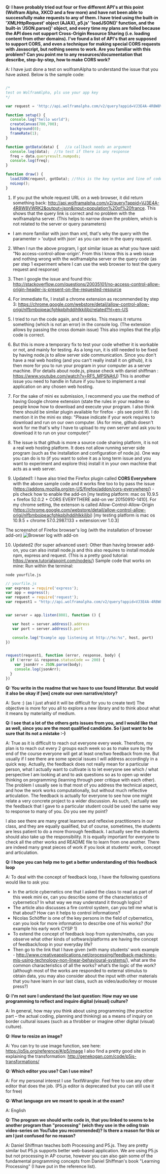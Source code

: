 **Q: I have probably tried out four or five different API's at this point (Wolfram Alpha, XKCD and a few more) and have not been able
to successfully make requests to any of them. I have tried using the built-in 'XMLHttpRequest' object (AJAX), p5.js' 'loadJSON()'
function, and the built-in 'JSON.parse()' object, and every time my plans are foiled because the API does not support Cross-Origin Resource Sharing (i.e. loading content from other domains). I've found a list of API's that are supposed to support CORS, and even
a technique for making special CORS requests with Javascript, but nothing seems to work. Are you familiar with this problem? Can
you point me to any resources/documentation that describe, step-by-step, how to make CORS work?**

A: I have just done a test on wolframAlpha to understand the issue that you have asked. Below is the sample code:

```javascript

/*
test on WolframAlpha, pls use your app key
*/

var request = 'http://api.wolframalpha.com/v2/query?appid=VJ3E4A-4R8W8VWRK2&output=json&input=population%20of%20france';

function setup() {
  console.log("hello world");
  createCanvas(700,700);
  background(0);
  frameRate(1);
}

function gotData(data) {   //a callback needs an argument
  console.log(data);  //to test if there is any response
  freq = data.queryresult.numpods;
  console.log(freq);
}

function draw() {
  loadJSON(request, gotData); //this is the key syntax and line of code to make a query request and get a query response
  noLoop();
}

```

1) If you put the whole request URL on a web browser, it did return something back: http://api.wolframalpha.com/v2/query?appid=VJ3E4A-4R8W8VWRK2&output=json&input=population%20of%20france. This shows that the query link is correct and no problem with the wolframalpha server. (This helps to narrow down the problem, which is not related to the server or query parameters)

* I am more familiar with json than xml, that's why the query with the paramenter > 'output with json' as you can see in the query request. 

2) When I run the above program, I got similar issue as what you have said: "No access-control-allow-origin'. From this I know this is a web issue and nothing wrong with the wolframalpha server or the query code (as per step 1 experiment where I can use the web browser to test the query request and response)

3) Then I google the issue and found this: http://stackoverflow.com/questions/20035101/no-access-control-allow-origin-header-is-present-on-the-requested-resource

4) For immediate fix, I install a chrome extension as recommended by step 3: https://chrome.google.com/webstore/detail/allow-control-allow-origi/nlfbmbojpeacfghkpbjhddihlkkiljbi/related?hl=en-US

5) I tried to run the code again, and it works. This means it returns something (which is not an error) in the console log. (The extension allows by passing the cross domain issue) This also implies that the p5js code is correct.

6) But this is more a temporary fix to test your code whether it is workable or not, and mainly for testing. As a long run, it is still needed to be fixed by having node.js to allow server side communication. Since you don't have a real web hosting (and you can't really install it on github), it is then more for you to run your program in your computer as a server machine. (For details about node.js, please check with daniel shiffman : https://www.youtube.com/watch?v=RF5_MPSNAtU) This is another issue you need to handle in future if you have to implement a real application on any chosen web hosting. 

7) For the sake of mini ex submission, I recommend you use the method of having Google chrome extension (state the rules in your readme so people know how to download and execute your program. I also think there should be similar plugin available for firefox - pls see point 9). I do mention it in the mini ex step: "Please indicate if your work requires to download and run on our own computer. (As for mine, github doesn't work for me that's why I have to upload to my own server and ask you to download it to run on your computer)"

8) The issue is that github is more a source code sharing platform, it is not a real web hosting platform. It does not allow running server side program (such as the installation and configuration of node.js). One way you can do is to (if you want to solve it as a long term issue and you want to experiment and explore this) install it in your own machine that acts as a web server. 

9) Updated1: I have also tried the Firefox plugin called **CORS Everywhere** with the above sample code and it works fine too to by pass the issue (https://addons.mozilla.org/en-US/firefox/addon/cors-everywhere/) - pls check how to enable the add-on [my testing platform: mac os 10.9.5 + firefox 52.0.2 + CORS EVERYTHERE add-on ver 20150910-1410]. For my chrome setting, the extenson is called Allow-Control-Allow-Origin (https://chrome.google.com/webstore/detail/allow-control-allow-origi/nlfbmbojpeacfghkpbjhddihlkkiljbi) [my testing platform is mac os 10.9.5 + chrome 57.0.2987.133 + extension:ver 1.0.3] 

The screenshot of Firefox browser's log (with the installation of browser add-on) 
![Browser log with add-on](https://github.com/AUAP/AP2017/blob/master/cross_domain_issue_API.png)

10) Updated2 (for super advanced user): Other than having browser add-on, you can also install node.js and this also requires to install module npm, express and request. (This is a pretty good tutorial: https://www.tutorialspoint.com/nodejs/) Sample code that works on mine:
Run within the terminal:
```
node yourfile.js
```
```javascript
// yourfile.js
var express = require('express');
var app = express();
var request = require('request');
var request1 = "http://api.wolframalpha.com/v2/query?appid=VJ3E4A-4R8W8VWRK2&output=json&input=population%20of%20france";


var server = app.listen(8081, function () {

   var host = server.address().address
   var port = server.address().port

   console.log("Example app listening at http://%s:%s", host, port)
})


request(request1, function (error, response, body) {
  if (!error && response.statusCode == 200) {
    var jsonArr = JSON.parse(body);
    console.log(jsonArr);
  }
})
```

**Q: You write in the readme that we have to use found litteratur. But would it also be okay if [we] create our own narrative/story?**

A: Sure :)  (as I just afraid it will be difficult for you to create text) The objective is more for you all to explore a new library and to think about what it means by materiality of medium. 

**Q: I see that a lot of the others gets issues from you, and I would like that as well, since you are the most qualified candidate. So I just want to be sure that its not a mistake :-)**

A: True as it is difficult to reach out everyone every week. Therefore, my plan is to reach out every 2 groups each week so as to make sure by the end of the course everyone will get at least one/two feedback from me. But usually if I see there are some special issues I will address accordingly in a quick way. Actually, the feedback does not really mean for a particular person, what I actually want to cultivate is to let everyone see which / what perspective I am looking at and to ask questions so as to open up wider thinking on programming (learning through peer critique with each other). The problem I usually see is that most of you address the technical aspect, and how the work works computationally, but without much reflective articulation. The feedback is actually for everyone to see how one might relate a very concrete project to a wider discussion. As such, I actually see the feedback that I gave to a particular student could be used the same way to response to many of you. Do you see my point?

I also see there are many great learners and reflexive practitioners in our class, and they are equally qualified, but of course, sometimes, the students are less patient to do a more thorough feedback. I actually see the students should also take up the responsibility.  It is equally important for everyone to check all the other works and README file to learn from one another. There are indeed many great pieces of work if you look at students’ work, concept and articulation. 

**Q: I hope you can help me to get a better understanding of this feedback loop**

A: To deal with the concept of feedback loop, I have the following questions would like to ask you:

- In the article cybernetics one that I asked the class to read as part of this week mini ex, can you describe some of the characteristics of cybernetics? In what way we may understand it through logics? 
- The article also discusses a fire control system, can you tell me what is that about? How can it helps to control informations? 
- Nicolas Schöffer is one of the key persons in the field of cybernetics, can you look for more information to describe one of his works? (for example his early work CYSP 1)
- To extend the concept of feedback loop from system/maths, can you observe what other kinds of software/platforms are having the concept of feedback/loop in your everyday life? 
- Then go to the link that I have given (with many students' work example - http://www.creativeapplications.net/processing/feedback-machines-mis-using-technology-non-linear-behavioural-systems/), what are the common characteristics of all the works? what’s the logic of the work? (although most of the works are responded to external stimulus to obtain data, you may also consider about the input with other materials that you have learn in our last class, such as video/audio/key or mouse press?)


**Q: I'm not sure I understand the last question: How may we use programming to reflect and inquire digital (visual) culture?**

A: In general, how may you think about using programming (the practice part – the actual coding, planning and thinking) as a means of inquiry on border cultural issues (such as a throbber or imagine other digital (visual) culture).

**Q: How to resize an image?**

A: You can try to use image function, see here: https://p5js.org/reference/#/p5/image
I also find a pretty good site in explaining the transformation: http://genekogan.com/code/p5js-transformations/

**Q: Which editor you use? Can I use mine?**

A: For my personal interest I use TextWrangler. Feel free to use any other editor that does the job. (P5.js editor is deprecated but you can still use it for free)

**Q: What language are we meant to speak in at the exam?**

A: English

**Q: The program we should write code in, that you linked to seems to be another program than "processing" (wich they use in the oding train video-series on YouTube you recommended)? Is there a reason for this or am I just confused for no reason?**

A: Daniel Shiffman teaches both Processing and P5.js. They are pretty similar but P5.js supports better web-based application. We are using P5.js but not processing in AP course, however you can also gain some of the fundamental programming concepts from Daniel Shiffman's book "Learning Processing" (I have put in the reference list).
